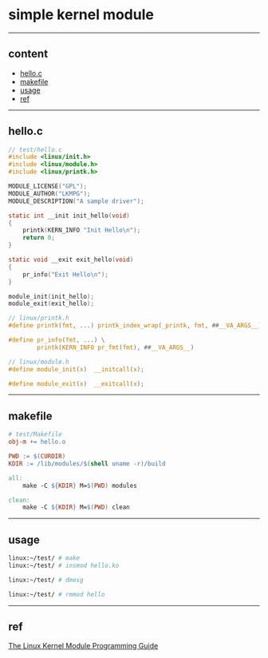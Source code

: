 # simple kernel module

---

## content

- [hello.c](#helloc)
- [makefile](#makefile)
- [usage](#usage)
- [ref](#ref)

---

## hello.c

```c
// test/hello.c
#include <linux/init.h>
#include <linux/module.h>
#include <linux/printk.h>

MODULE_LICENSE("GPL");
MODULE_AUTHOR("LKMPG");
MODULE_DESCRIPTION("A sample driver");

static int __init init_hello(void)
{
    printk(KERN_INFO "Init Hello\n");
    return 0;
}

static void __exit exit_hello(void)
{
    pr_info("Exit Hello\n");
}

module_init(init_hello);
module_exit(exit_hello);
```

```c
// linux/printk.h
#define printk(fmt, ...) printk_index_wrap(_printk, fmt, ##__VA_ARGS__)

#define pr_info(fmt, ...) \
        printk(KERN_INFO pr_fmt(fmt), ##__VA_ARGS__)
```

```c
// linux/module.h
#define module_init(x)  __initcall(x);

#define module_exit(x)  __exitcall(x);
```

---

## makefile

```makefile
# test/Makefile
obj-m += hello.o

PWD := $(CURDIR)
KDIR := /lib/modules/$(shell uname -r)/build

all:
	make -C ${KDIR} M=$(PWD) modules

clean:
	make -C ${KDIR} M=$(PWD) clean
```

---

## usage

```bash
linux:~/test/ # make
linux:~/test/ # insmod hello.ko

linux:~/test/ # dmesg

linux:~/test/ # rmmod hello
```

---

## ref

[The Linux Kernel Module Programming Guide](https://sysprog21.github.io/lkmpg/#hello-world)
